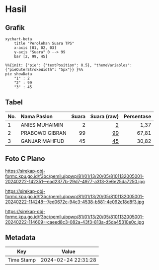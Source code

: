 # Hasil

## Grafik

```mermaid
xychart-beta
    title "Perolehan Suara TPS"
    x-axis [01, 02, 03]
    y-axis "Suara" 0 --> 99
    bar [2, 99, 45]
```

```mermaid
%%{init: {"pie": {"textPosition": 0.5}, "themeVariables": {"pieOuterStrokeWidth": "5px"}} }%%
pie showData
    "1" : 2
    "2" : 99
    "3" : 45
```

## Tabel

| No. | Nama Paslon    | Suara | Suara (raw) | Persentase |
|:--- |:-------------- | -----:| -----------:| ----------:|
| 1   | ANIES MUHAIMIN | 2     | [2][p-1]    | 1,37       |
| 2   | PRABOWO GIBRAN | 99    | [99][p-2]   | 67,81      |
| 3   | GANJAR MAHFUD  | 45    | [45][p-3]   | 30,82      |


[p-1]: https://github.com/gigit-pemilu/pemilu-2024-81-maluku/blob/main/pilpres/hitung-suara/sub/81-maluku/sub/01-maluku-tengah/sub/13-pulau-haruku/sub/2005-sameth/sub/001-tps/sub/paslon-1.txt
[p-2]: https://github.com/gigit-pemilu/pemilu-2024-81-maluku/blob/main/pilpres/hitung-suara/sub/81-maluku/sub/01-maluku-tengah/sub/13-pulau-haruku/sub/2005-sameth/sub/001-tps/sub/paslon-2.txt
[p-3]: https://github.com/gigit-pemilu/pemilu-2024-81-maluku/blob/main/pilpres/hitung-suara/sub/81-maluku/sub/01-maluku-tengah/sub/13-pulau-haruku/sub/2005-sameth/sub/001-tps/sub/paslon-3.txt

## Foto C Plano

https://sirekap-obj-formc.kpu.go.id/f3bc/pemilu/ppwp/81/01/13/20/05/8101132005001-20240222-142351--ead2377b-29d7-4977-a313-3e6e25da7250.jpg

https://sirekap-obj-formc.kpu.go.id/f3bc/pemilu/ppwp/81/01/13/20/05/8101132005001-20240222-114248--7ed0672c-94c3-4538-b581-4e092c18d8f3.jpg

https://sirekap-obj-formc.kpu.go.id/f3bc/pemilu/ppwp/81/01/13/20/05/8101132005001-20240222-114609--caeed8c3-082a-43f3-813a-d5da45310e0c.jpg


## Metadata

| Key        | Value               |
| ---------- | ------------------- |
| Time Stamp | 2024-02-24 22:31:28 |



